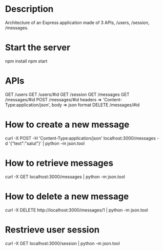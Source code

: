 # Description
Architecture of an Express application made of 3 APIs, /users, /session, /messages.
# Start the server
npm install
npm start

# APIs
GET /users
GET /users/#id
GET /session
GET /messages
GET /messages/#id
POST /messages/#id headers => 'Content-Type:application/json', body => json format
DELETE /messages/#id

# How to create a new message

curl -X POST -H 'Content-Type:application/json' localhost:3000/messages -d '{"text":"salut"}' | python -m json.tool

# How to retrieve messages

curl -X GET localhost:3000/messages | python -m json.tool

# How to delete a new message

curl -X DELETE http://localhost:3000/messages/1 | python -m json.tool

# Restrieve user session

curl -X GET localhost:3000/session | python -m json.tool

